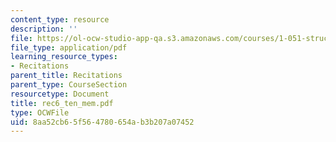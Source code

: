 ```yaml
---
content_type: resource
description: ''
file: https://ol-ocw-studio-app-qa.s3.amazonaws.com/courses/1-051-structural-engineering-design-fall-2003/8aa52cb65f564780654ab3b207a07452_rec6_ten_mem.pdf
file_type: application/pdf
learning_resource_types:
- Recitations
parent_title: Recitations
parent_type: CourseSection
resourcetype: Document
title: rec6_ten_mem.pdf
type: OCWFile
uid: 8aa52cb6-5f56-4780-654a-b3b207a07452
---
```

